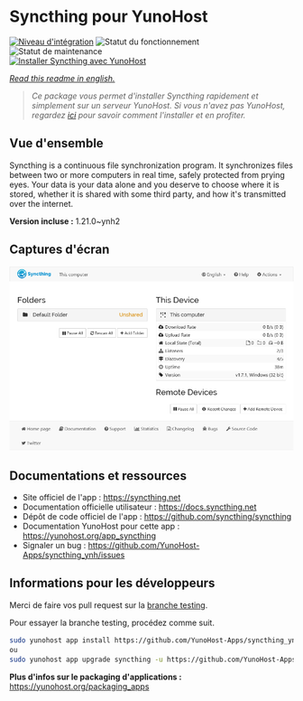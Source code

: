 <!--
N.B.: This README was automatically generated by https://github.com/YunoHost/apps/tree/master/tools/README-generator
It shall NOT be edited by hand.
-->

# Syncthing pour YunoHost

[![Niveau d'intégration](https://dash.yunohost.org/integration/syncthing.svg)](https://dash.yunohost.org/appci/app/syncthing) ![Statut du fonctionnement](https://ci-apps.yunohost.org/ci/badges/syncthing.status.svg) ![Statut de maintenance](https://ci-apps.yunohost.org/ci/badges/syncthing.maintain.svg)  
[![Installer Syncthing avec YunoHost](https://install-app.yunohost.org/install-with-yunohost.svg)](https://install-app.yunohost.org/?app=syncthing)

*[Read this readme in english.](./README.md)*

> *Ce package vous permet d'installer Syncthing rapidement et simplement sur un serveur YunoHost.
Si vous n'avez pas YunoHost, regardez [ici](https://yunohost.org/#/install) pour savoir comment l'installer et en profiter.*

## Vue d'ensemble

Syncthing is a continuous file synchronization program. It synchronizes files between two or more computers in real time, safely protected from prying eyes. Your data is your data alone and you deserve to choose where it is stored, whether it is shared with some third party, and how it's transmitted over the internet.


**Version incluse :** 1.21.0~ynh2


## Captures d'écran

![Capture d'écran de Syncthing](./doc/screenshots/screenshot1.png)

## Documentations et ressources

* Site officiel de l'app : <https://syncthing.net>
* Documentation officielle utilisateur : <https://docs.syncthing.net>
* Dépôt de code officiel de l'app : <https://github.com/syncthing/syncthing>
* Documentation YunoHost pour cette app : <https://yunohost.org/app_syncthing>
* Signaler un bug : <https://github.com/YunoHost-Apps/syncthing_ynh/issues>

## Informations pour les développeurs

Merci de faire vos pull request sur la [branche testing](https://github.com/YunoHost-Apps/syncthing_ynh/tree/testing).

Pour essayer la branche testing, procédez comme suit.

``` bash
sudo yunohost app install https://github.com/YunoHost-Apps/syncthing_ynh/tree/testing --debug
ou
sudo yunohost app upgrade syncthing -u https://github.com/YunoHost-Apps/syncthing_ynh/tree/testing --debug
```

**Plus d'infos sur le packaging d'applications :** <https://yunohost.org/packaging_apps>
